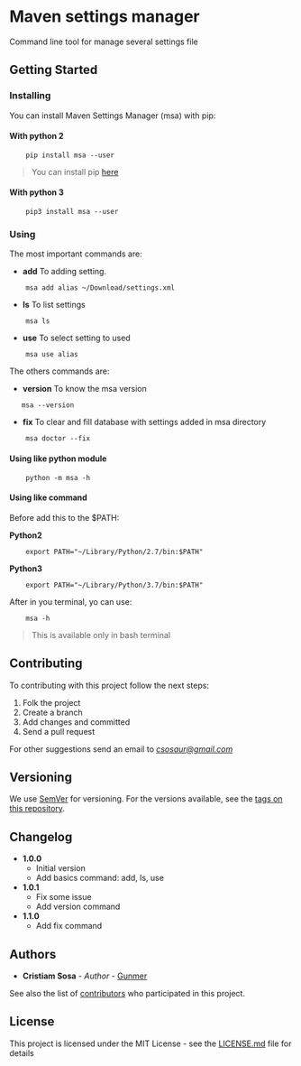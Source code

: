 # Maven settings manager

Command line tool for manage several settings file

## Getting Started

### Installing

You can install Maven Settings Manager (msa) with pip:

#### With python 2

```
    pip install msa --user
```

> You can install pip [here](https://www.makeuseof.com/tag/install-pip-for-python/)

#### With python 3

```
    pip3 install msa --user
```

### Using

The most important commands are:

- **add** To adding setting.
```
    msa add alias ~/Download/settings.xml
```
- **ls** To list settings
```
    msa ls
```
- **use** To select setting to used
```
    msa use alias
```

The others commands are:

- **version** To know the msa version
```
   msa --version 
```

- **fix** To clear and fill database with settings added in msa directory
```
    msa doctor --fix
```

#### Using like python module
```
    python -m msa -h
```
#### Using like command
Before add this to the $PATH:

**Python2**
```
    export PATH="~/Library/Python/2.7/bin:$PATH"
```
**Python3**
```
    export PATH="~/Library/Python/3.7/bin:$PATH"
```
After in you terminal, yo can use:
```
    msa -h
```
> This is available only in bash terminal

## Contributing

To contributing with this project follow the next steps:
    
1. Folk the project
1. Create a branch
1. Add changes and committed
1. Send a pull request

For other suggestions send an email to *csosaur@gmail.com*

## Versioning

We use [SemVer](http://semver.org/) for versioning. For the versions available, see the [tags on this repository](https://github.com/Gunmer/maven-setting-administrator/tags). 

## Changelog

- **1.0.0**
  - Initial version
  - Add basics command: add, ls, use
- **1.0.1**
  - Fix some issue
  - Add version command
- **1.1.0**
  - Add fix command

## Authors

* **Cristiam Sosa** - *Author* - [Gunmer](https://github.com/Gunmer)

See also the list of [contributors](https://github.com/Gunmer/maven-setting-administrator/contributors) who participated in this project.

## License

This project is licensed under the MIT License - see the [LICENSE.md](LICENSE.md) file for details
